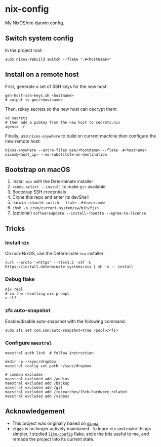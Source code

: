 # nix-config

My NixOS/nix-darwin config.


## Switch system config

In the project root:

```shell
sudo nixos-rebuild switch --flake ".#<hostname>"
```


## Install on a remote host

First, generate a set of SSH keys for the new host:

```shell
gen-host-ssh-keys.sh <hostname>
# output to gen/<hostname>
```

Then, rekey secrets so the new host can decrypt them:

```shell
cd secrets
# then add a pubkey from the new host to secrets.nix
agenix -r
```

Finally, use `nixos-anywhere` to build on current machine then configure the
new remote host:

```shell
nixos-anywhere --extra-files gen/<hostname> --flake .#<hostname> nixos@<host_ip> --no-substitute-on-destination
```


## Bootstrap on macOS

1. Install `nix` with the Determinate installer
2. `xcode-select --install` to make `git` available
3. Bootstrap SSH credentials
4. Clone this repo and enter its devShell
5. `darwin-rebuild switch --flake .#<hostname>`
6. `chsh -s /run/current-system/sw/bin/fish`
7. (optional) `softwareupdate --install-rosetta --agree-to-license`


## Tricks

### Install `nix`

On non-NixOS, use the Determinate `nix` installer:

```shell
curl --proto '=https' --tlsv1.2 -sSf -L https://install.determinate.systems/nix | sh -s -- install
```


### Debug flake

```shell
nix repl
# in the resulting nix prompt
> :lf .
```


### zfs auto-snapshot

Enable/disable auto-snapshot with the following command:

```shell
sudo zfs set com.sun:auto-snapshot=true <pool>/<fs>
```


### Configure `maestral`

```shell
maestral auth link  # follow instruction

mkdir -p ~/sync/dropbox
maestral config set path ~/sync/dropbox

# common excludes
maestral excluded add /audios
maestral excluded add /backup
maestral excluded add /git
maestral excluded add /researches/lhcb-hardware_related
maestral excluded add /videos
```


## Acknowledgement

- This project was originally based on [`digga`](https://github.com/divnix/digga).
- `digga` is no longer actively maintained.
  To learn `nix` and make things simpler,
  I studied [`lite-config`](https://github.com/yelite/lite-config) flake,
  stole the bits useful to me,
  and remade the project into its current state.
